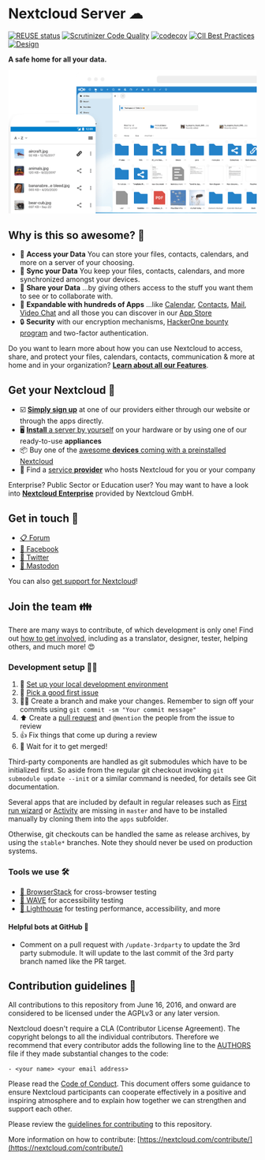 <!--
 - SPDX-FileCopyrightText: 2016-2024 Nextcloud GmbH and Nextcloud contributors
 - SPDX-FileCopyrightText: 2013-2016 ownCloud, Inc.
 - SPDX-License-Identifier: AGPL-3.0-or-later
-->
# Nextcloud Server ☁
[![REUSE status](https://api.reuse.software/badge/github.com/nextcloud/server)](https://api.reuse.software/info/github.com/nextcloud/server)
[![Scrutinizer Code Quality](https://scrutinizer-ci.com/g/nextcloud/server/badges/quality-score.png?b=stable30)](https://scrutinizer-ci.com/g/nextcloud/server/?branch=stable30)
[![codecov](https://codecov.io/gh/nextcloud/server/branch/stable30/graph/badge.svg)](https://codecov.io/gh/nextcloud/server)
[![CII Best Practices](https://bestpractices.coreinfrastructure.org/projects/209/badge)](https://bestpractices.coreinfrastructure.org/projects/209)
[![Design](https://contribute.design/api/shield/nextcloud/server)](https://contribute.design/nextcloud/server)

**A safe home for all your data.**

![](https://raw.githubusercontent.com/nextcloud/screenshots/master/nextcloud-hub-files-25-preview.png)

## Why is this so awesome? 🤩

* 📁 **Access your Data** You can store your files, contacts, calendars, and more on a server of your choosing.
* 🔄 **Sync your Data** You keep your files, contacts, calendars, and more synchronized amongst your devices.
* 🙌 **Share your Data** …by giving others access to the stuff you want them to see or to collaborate with.
* 🚀 **Expandable with hundreds of Apps** ...like [Calendar](https://github.com/nextcloud/calendar), [Contacts](https://github.com/nextcloud/contacts), [Mail](https://github.com/nextcloud/mail), [Video Chat](https://github.com/nextcloud/spreed) and all those you can discover in our [App Store](https://apps.nextcloud.com)
* 🔒 **Security** with our encryption mechanisms, [HackerOne bounty program](https://hackerone.com/nextcloud) and two-factor authentication.

Do you want to learn more about how you can use Nextcloud to access, share, and protect your files, calendars, contacts, communication & more at home and in your organization? [**Learn about all our Features**](https://nextcloud.com/athome/).

## Get your Nextcloud 🚚

- ☑️ [**Simply sign up**](https://nextcloud.com/signup/) at one of our providers either through our website or through the apps directly.
- 🖥 [**Install** a server by yourself](https://nextcloud.com/install/#instructions-server) on your hardware or by using one of our ready-to-use **appliances**
- 📦 Buy one of the [awesome **devices** coming with a preinstalled Nextcloud](https://nextcloud.com/devices/)
- 🏢 Find a [service **provider**](https://nextcloud.com/providers/) who hosts Nextcloud for you or your company

Enterprise? Public Sector or Education user? You may want to have a look into [**Nextcloud Enterprise**](https://nextcloud.com/enterprise/) provided by Nextcloud GmbH.

## Get in touch 💬

* [📋 Forum](https://help.nextcloud.com)
* [👥 Facebook](https://www.facebook.com/nextclouders)
* [🐣 Twitter](https://twitter.com/Nextclouders)
* [🐘 Mastodon](https://mastodon.xyz/@nextcloud)

You can also [get support for Nextcloud](https://nextcloud.com/support)!


## Join the team 👪

There are many ways to contribute, of which development is only one! Find out [how to get involved](https://nextcloud.com/contribute/), including as a translator, designer, tester, helping others, and much more! 😍


### Development setup 👩‍💻

1. 🚀 [Set up your local development environment](https://docs.nextcloud.com/server/latest/developer_manual/getting_started/devenv.html)
2. 🐛 [Pick a good first issue](https://github.com/nextcloud/server/labels/good%20first%20issue)
3. 👩‍🔧 Create a branch and make your changes. Remember to sign off your commits using `git commit -sm "Your commit message"`
4. ⬆ Create a [pull request](https://opensource.guide/how-to-contribute/#opening-a-pull-request) and `@mention` the people from the issue to review
5. 👍 Fix things that come up during a review
6. 🎉 Wait for it to get merged!

Third-party components are handled as git submodules which have to be initialized first. So aside from the regular git checkout invoking `git submodule update --init` or a similar command is needed, for details see Git documentation.

Several apps that are included by default in regular releases such as [First run wizard](https://github.com/nextcloud/firstrunwizard) or [Activity](https://github.com/nextcloud/activity) are missing in `master` and have to be installed manually by cloning them into the `apps` subfolder.

Otherwise, git checkouts can be handled the same as release archives, by using the `stable*` branches. Note they should never be used on production systems.


### Tools we use 🛠

- [👀 BrowserStack](https://browserstack.com) for cross-browser testing
- [🌊 WAVE](https://wave.webaim.org/extension/) for accessibility testing
- [🚨 Lighthouse](https://developers.google.com/web/tools/lighthouse/) for testing performance, accessibility, and more

#### Helpful bots at GitHub :robot:

- Comment on a pull request with `/update-3rdparty` to update the 3rd party submodule. It will update to the last commit of the 3rd party branch named like the PR target.

## Contribution guidelines 📜

All contributions to this repository from June 16, 2016, and onward are considered to be
licensed under the AGPLv3 or any later version.

Nextcloud doesn't require a CLA (Contributor License Agreement).
The copyright belongs to all the individual contributors. 
Therefore we recommend that every contributor adds the following line to the [AUTHORS](AUTHORS) file if they made substantial changes to the code:

```
- <your name> <your email address>
```

Please read the [Code of Conduct](https://nextcloud.com/community/code-of-conduct/). This document offers some guidance to ensure Nextcloud participants can cooperate effectively in a positive and inspiring atmosphere and to explain how together we can strengthen and support each other.

Please review the [guidelines for contributing](.github/CONTRIBUTING.md) to this repository.

More information on how to contribute: [https://nextcloud.com/contribute/](https://nextcloud.com/contribute/)
